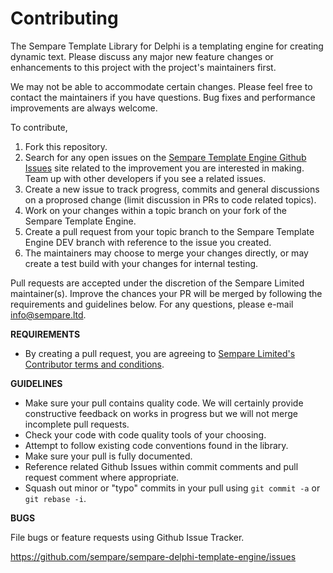 # Contributing

The Sempare Template Library for Delphi is a templating engine for creating dynamic text. Please discuss any major new feature 
changes or enhancements to this project with the project's maintainers first.

We may not be able to accommodate certain changes. Please feel free to contact the maintainers if you have questions.
Bug fixes and performance improvements are always welcome.

To contribute,

1. Fork this repository.
1. Search for any open issues on the [Sempare Template Engine Github Issues](https://github.com/sempare/sempare-delphi-template-engine/issues) site related
to the improvement you are interested in making. Team up with other developers if you see a related issues.
1. Create a new issue to track progress, commits and general discussions on a proprosed change (limit discussion in PRs
to code related topics).
1. Work on your changes within a topic branch on your fork of the Sempare Template Engine.
1. Create a pull request from your topic branch to the Sempare Template Engine DEV branch with reference to the issue you created.
1. The maintainers may choose to merge your changes directly, or may create a test build with your changes for internal testing.

Pull requests are accepted under the discretion of the Sempare Limited maintainer(s). Improve the chances your PR will be
merged by following the requirements and guidelines below. For any questions, please e-mail info@sempare.ltd.

**REQUIREMENTS**
- By creating a pull request, you are agreeing to [Sempare Limited's Contributor terms and conditions](./docs/CONTRIBUTION.pdf).

**GUIDELINES**
- Make sure your pull contains quality code. We will certainly provide constructive feedback on works in progress but
we will not merge incomplete pull requests.
- Check your code with code quality tools of your choosing.
- Attempt to follow existing code conventions found in the library.
- Make sure your pull is fully documented.
- Reference related Github Issues within commit comments and pull request comment where appropriate.
- Squash out minor or "typo" commits in your pull using `git commit -a` or `git rebase -i`.

**BUGS**

File bugs or feature requests using Github Issue Tracker.

https://github.com/sempare/sempare-delphi-template-engine/issues
